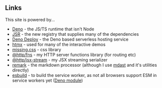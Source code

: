## Links

This site is powered by...

- [Deno](https://deno.land) - the JS/TS runtime that isn't Node
- [JSR](https://jsr.io/) - the new registry that supplies many of the
  dependencies
- [Deno Deploy](https://deno.com/deploy) - the Deno based serverless hosting
  service
- [htmx](https://htmx.org) - used for many of the interactive demos
- [missing.css](https://missing.style) - css library
- [@http/fns](https://jsr.io/@http/fns) - my HTTP server functions library (for
  routing etc)
- [@http/jsx-stream](https://jsr.io/@http/jsx-stream) - my JSX streaming
  serializer
- [remark](https://remark.js.org) - the markdown processor (although I use
  [mdast](https://github.com/syntax-tree/mdast) and it's utilities directly)
- [esbuild](https://esbuild.github.io/) - to build the service worker, as not
  all browsers support ESM in service workers yet
  ([Deno module](https://deno.land/x/esbuild))
